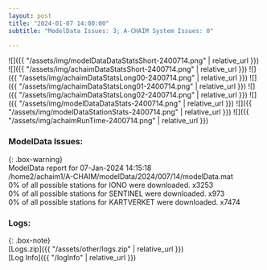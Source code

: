 ```yaml
---
layout: post
title: "2024-01-07 14:00:00"
subtitle: "ModelData Issues: 3; A-CHAIM System Issues: 0"

---
```


![]({{ "/assets/img/modelDataDataStatsShort-2400714.png" | relative_url }})
![]({{ "/assets/img/achaimDataStatsShort-2400714.png" | relative_url }})
![]({{ "/assets/img/achaimDataStatsLong00-2400714.png" | relative_url }})
![]({{ "/assets/img/achaimDataStatsLong01-2400714.png" | relative_url }})
![]({{ "/assets/img/achaimDataStatsLong02-2400714.png" | relative_url }})
![]({{ "/assets/img/modelDataDataStats-2400714.png" | relative_url }})
![]({{ "/assets/img/modelDataStationStats-2400714.png" | relative_url }})
![]({{ "/assets/img/achaimRunTime-2400714.png" | relative_url }})


### ModelData Issues:  
  
{: .box-warning}  
 ModelData report for 07-Jan-2024 14:15:18   
 /home2/achaim1/A-CHAIM/modelData/2024/007/14/modelData.mat   
 0% of all possible stations for IONO were downloaded. x3253   
 0% of all possible stations for SENTINEL were downloaded. x973   
 0% of all possible stations for KARTVERKET were downloaded. x7474   
  


### Logs:  
  
{: .box-note}  
[Logs.zip]({{ "/assets/other/logs.zip" | relative_url }})  
[Log Info]({{ "/logInfo" | relative_url }})  
